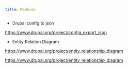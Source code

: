 ```yaml
---
title: Modules
---
```


* Drupal config to json

https://www.drupal.org/project/config_export_json

* Entity Relation Diagram

https://www.drupal.org/project/entity_relationship_diagram

https://www.drupal.org/project/entity_relationship_diagram